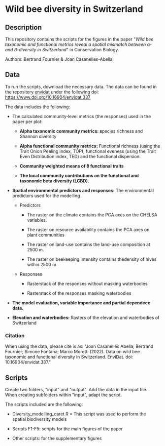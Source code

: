 # Wild bee diversity in Switzerland

## Description

This repository contains the scripts for the figures in the paper "*Wild bee taxonomic and functional metrics reveal a spatial mismatch between α- and ß-diversity in Switzerland*" in Conservation Biology.

Authors: Bertrand Fournier & Joan Casanelles-Abella

## Data

To run the scripts, download the necessary data. The data can be found in the repository [envidat](www.envidat.ch) under the following doi: <https://www.doi.org/10.16904/envidat.337>

The data includes the following:

-   The calculated community-level metrics (the responses) used in the paper per plot:

    -   **Alpha taxonomic community metrics: s**pecies richness and Shannon diversity

    -   **Alpha functional community metrics:** Functional richness (using the Trait Onion Peeling index, TOP), functional eveness (using the Trait Even Distribution index, TED) and the functional dispersion.

    -   **Community weighted means of 8 functional traits**

    -   **The local community contributions on the functional and taxonomic beta diversity (LCBD).**

-   **Spatial environmental predictors and responses:** The environmental predictors used for the modelling

    -   Predictors

        -   The raster on the climate contains the PCA axes on the CHELSA variables.

        -   The raster on resource availability contains the PCA axes on plant communities

        -   The raster on land-use contains the land-use composition at 2500 m.

        -   The raster on beekeeping intensity contains thedensity of hives within 2500 m

    -   Responses

        -   Rasterstack of the responses without masking waterbodies

        -   Rasterstack of the responses masking waterbodies

-   **The model evaluation, variable importance and partial dependece data.**

-   **Elevation and waterbodies:** Rasters of the elevation and waterbodies of Switzerland

### Citation

When using the data, please cite is as: "Joan Casanelles Abella; Bertrand Fournier; Simone Fontana; Marco Moretti (2022). Data on wild bee taxonomic and functional diversity in Switzerland. EnviDat. doi: 10.16904/envidat.337."

## Scripts

Create two folders, "input" and "output". Add the data in the input file. When creating subfolders within "input", adapt the script.

The scripts included are the following:

-   Diversity_modelling_caret.R = This script was used to perform the spatial biodiversity models

-   Scripts F1-F5: scripts for the main figures of the paper

-   Other scripts: for the supplementary figures
